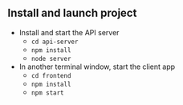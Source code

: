 ## Install and launch project

* Install and start the API server
    - `cd api-server`
    - `npm install`
    - `node server`
* In another terminal window, start the client app
    - `cd frontend`
    - `npm install`
    - `npm start`
